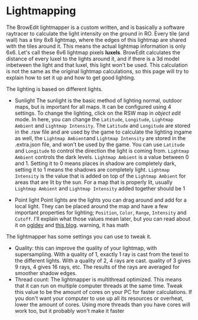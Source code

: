 # Lightmapping

The BrowEdit lightmapper is a custom written, and is basically a software raytracer to calculate the light intensity on the ground in RO. Every tile (and wall) has a tiny 8x8 lightmap, where the edges of this lightmap are shared with the tiles around it. This means the actual lightmap information is only 6x6. Let's call these 6v6 lightmap pixels **luxels**. BrowEdit calculates the distance of every luxel to the lights around it, and if there is a 3d model inbetween the light and that luxel, this light won't be used. This calculation is not the same as the original lightmap calculations, so this page will try to explain how to set it up and how to get good lighting.

The lighting is based on different lights. 
* Sunlight
  The sunlight is the basic method of lighting normal, outdoor maps, but is important for all maps. It can be configured using 4 settings. To change the lighting, click on the RSW map in *object edit* mode. In here, you can change the `Latitude`, `Longitude`, `Lightmap Ambient` and `Lightmap Intensity`.  The `Latitude` and `Longitude` are stored in the .rsw file and are used by the game to calculate the lighting ingame as well, the `Lightmap Ambient`and `Lightmap Intensity` are stored in the .extra.json file, and won't be used by the game. You can use `Latitude` and `Longitude` to control the direction the light is coming from. `Lightmap Ambient` controls the dark levels. `Lightmap Ambient` is a value between 0 and 1. Setting it to 0 means places in shadow are completely dark, setting it to 1 means the shadows are completely light. `Lightmap Intensity` is the value that is added on top of the `Lightmap Ambient` for areas that are lit by the sun. For a map that is properly lit, usually `Lightmap Ambient` and `Lightmap Intensity` added together should be 1
- Point light
  Point lights are the lights you can drag around and add for a local light. They can be placed around the map and have a few important properties for lighting; `Position`, `Color`, `Range`, `Intensity` and `Cutoff`.  I'll explain what those values mean later, but you can read about it on [ogldev](https://ogldev.org/www/tutorial36/tutorial36.html) and [this blog](https://imdoingitwrong.wordpress.com/2011/01/31/light-attenuation/). warning, it has math

The lightmapper has some settings you can use to tweak it.
* Quality: this can improve the quality of your lightmap, with supersampling. With a quality of 1, exactly 1 ray is cast from the texel to the different lights. With a quality of 2, 4 rays are cast. quality of 3 gives 9 rays, 4 gives 16 rays, etc. The results of the rays are averaged for smoother shadow edges. 
* Thread count: The lightmapper is multithread optimized. This means that it can run on multiple computer threads at the same time. Tweak this value to be the amount of cores on your PC for faster calculations. If you don't want your computer to use up all its resources or overheat, lower the amount of cores. Using more threads than you have cores will work too, but it probably won't make it faster
<!--stackedit_data:
eyJoaXN0b3J5IjpbMTY2NDIxMjA1NV19
-->